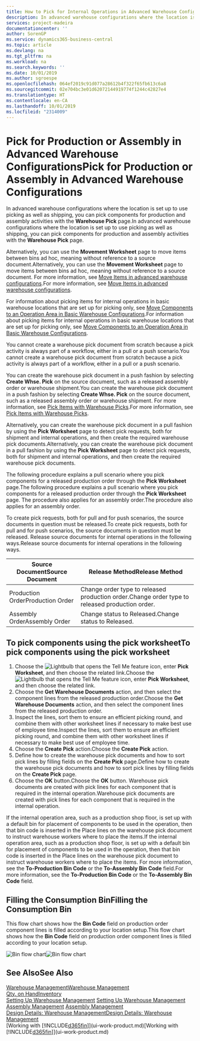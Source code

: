 ```yaml
---
title: How to Pick for Internal Operations in Advanced Warehouse Configurations | Microsoft Docs
description: In advanced warehouse configurations where the location is set up to use picking as well as shipping, you can pick components for production and assembly activities with the **Warehouse Pick** page.
services: project-madeira
documentationcenter: ''
author: SorenGP
ms.service: dynamics365-business-central
ms.topic: article
ms.devlang: na
ms.tgt_pltfrm: na
ms.workload: na
ms.search.keywords: ''
ms.date: 10/01/2019
ms.author: sgroespe
ms.openlocfilehash: 064ef2019c91d077a28612b4f322f65fb613c6a8
ms.sourcegitcommit: 02e704bc3e01d62072144919774f1244c42827e4
ms.translationtype: HT
ms.contentlocale: en-CA
ms.lasthandoff: 10/01/2019
ms.locfileid: "2314009"
---
```

# <a name="pick-for-production-or-assembly-in-advanced-warehouse-configurations"></a><span data-ttu-id="194a5-103">Pick for Production or Assembly in Advanced Warehouse Configurations</span><span class="sxs-lookup"><span data-stu-id="194a5-103">Pick for Production or Assembly in Advanced Warehouse Configurations</span></span>
<span data-ttu-id="194a5-104">In advanced warehouse configurations where the location is set up to use picking as well as shipping, you can pick components for production and assembly activities with the **Warehouse Pick** page.</span><span class="sxs-lookup"><span data-stu-id="194a5-104">In advanced warehouse configurations where the location is set up to use picking as well as shipping, you can pick components for production and assembly activities with the **Warehouse Pick** page.</span></span>  

<span data-ttu-id="194a5-105">Alternatively, you can use the **Movement Worksheet** page to move items between bins ad hoc, meaning without reference to a source document.</span><span class="sxs-lookup"><span data-stu-id="194a5-105">Alternatively, you can use the **Movement Worksheet** page to move items between bins ad hoc, meaning without reference to a source document.</span></span> <span data-ttu-id="194a5-106">For more information, see [Move Items in advanced warehouse configurations](warehouse-how-to-move-items-in-advanced-warehousing.md).</span><span class="sxs-lookup"><span data-stu-id="194a5-106">For more information, see [Move Items in advanced warehouse configurations](warehouse-how-to-move-items-in-advanced-warehousing.md).</span></span>  

<span data-ttu-id="194a5-107">For information about picking items for internal operations in basic warehouse locations that are set up for picking only, see [Move Components to an Operation Area in Basic Warehouse Configurations](warehouse-how-to-move-components-to-an-operation-area-in-basic-warehousing.md).</span><span class="sxs-lookup"><span data-stu-id="194a5-107">For information about picking items for internal operations in basic warehouse locations that are set up for picking only, see [Move Components to an Operation Area in Basic Warehouse Configurations](warehouse-how-to-move-components-to-an-operation-area-in-basic-warehousing.md).</span></span>  

<span data-ttu-id="194a5-108">You cannot create a warehouse pick document from scratch because a pick activity is always part of a workflow, either in a pull or a push scenario.</span><span class="sxs-lookup"><span data-stu-id="194a5-108">You cannot create a warehouse pick document from scratch because a pick activity is always part of a workflow, either in a pull or a push scenario.</span></span>  

<span data-ttu-id="194a5-109">You can create the warehouse pick document in a push fashion by selecting **Create Whse. Pick** on the source document, such as a released assembly order or warehouse shipment.</span><span class="sxs-lookup"><span data-stu-id="194a5-109">You can create the warehouse pick document in a push fashion by selecting **Create Whse. Pick** on the source document, such as a released assembly order or warehouse shipment.</span></span> <span data-ttu-id="194a5-110">For more information, see [Pick Items with Warehouse Picks](warehouse-how-to-pick-items-for-warehouse-shipment.md).</span><span class="sxs-lookup"><span data-stu-id="194a5-110">For more information, see [Pick Items with Warehouse Picks](warehouse-how-to-pick-items-for-warehouse-shipment.md).</span></span>  

<span data-ttu-id="194a5-111">Alternatively, you can create the warehouse pick document in a pull fashion by using the **Pick Worksheet** page to detect pick requests, both for shipment and internal operations, and then create the required warehouse pick documents.</span><span class="sxs-lookup"><span data-stu-id="194a5-111">Alternatively, you can create the warehouse pick document in a pull fashion by using the **Pick Worksheet** page to detect pick requests, both for shipment and internal operations, and then create the required warehouse pick documents.</span></span>  

<span data-ttu-id="194a5-112">The following procedure explains a pull scenario where you pick components for a released production order through the **Pick Worksheet** page.</span><span class="sxs-lookup"><span data-stu-id="194a5-112">The following procedure explains a pull scenario where you pick components for a released production order through the **Pick Worksheet** page.</span></span> <span data-ttu-id="194a5-113">The procedure also applies for an assembly order.</span><span class="sxs-lookup"><span data-stu-id="194a5-113">The procedure also applies for an assembly order.</span></span>  

<span data-ttu-id="194a5-114">To create pick requests, both for pull and for push scenarios, the source documents in question must be released.</span><span class="sxs-lookup"><span data-stu-id="194a5-114">To create pick requests, both for pull and for push scenarios, the source documents in question must be released.</span></span> <span data-ttu-id="194a5-115">Release source documents for internal operations in the following ways.</span><span class="sxs-lookup"><span data-stu-id="194a5-115">Release source documents for internal operations in the following ways.</span></span>  

|<span data-ttu-id="194a5-116">Source Document</span><span class="sxs-lookup"><span data-stu-id="194a5-116">Source Document</span></span>|<span data-ttu-id="194a5-117">Release Method</span><span class="sxs-lookup"><span data-stu-id="194a5-117">Release Method</span></span>|  
|---------------------|--------------------|  
|<span data-ttu-id="194a5-118">Production Order</span><span class="sxs-lookup"><span data-stu-id="194a5-118">Production Order</span></span>|<span data-ttu-id="194a5-119">Change order type to released production order.</span><span class="sxs-lookup"><span data-stu-id="194a5-119">Change order type to released production order.</span></span>|  
|<span data-ttu-id="194a5-120">Assembly Order</span><span class="sxs-lookup"><span data-stu-id="194a5-120">Assembly Order</span></span>|<span data-ttu-id="194a5-121">Change status to Released.</span><span class="sxs-lookup"><span data-stu-id="194a5-121">Change status to Released.</span></span>|  

## <a name="to-pick-components-using-the-pick-worksheet"></a><span data-ttu-id="194a5-122">To pick components using the pick worksheet</span><span class="sxs-lookup"><span data-stu-id="194a5-122">To pick components using the pick worksheet</span></span>  
1.  <span data-ttu-id="194a5-123">Choose the ![Lightbulb that opens the Tell Me feature](media/ui-search/search_small.png "Tell me what you want to do") icon, enter **Pick Worksheet**, and then choose the related link.</span><span class="sxs-lookup"><span data-stu-id="194a5-123">Choose the ![Lightbulb that opens the Tell Me feature](media/ui-search/search_small.png "Tell me what you want to do") icon, enter **Pick Worksheet**, and then choose the related link.</span></span>  
2.  <span data-ttu-id="194a5-124">Choose the **Get Warehouse Documents** action, and then select the component lines from the released production order.</span><span class="sxs-lookup"><span data-stu-id="194a5-124">Choose the **Get Warehouse Documents** action, and then select the component lines from the released production order.</span></span>  
3.  <span data-ttu-id="194a5-125">Inspect the lines, sort them to ensure an efficient picking round, and combine them with other worksheet lines if necessary to make best use of employee time.</span><span class="sxs-lookup"><span data-stu-id="194a5-125">Inspect the lines, sort them to ensure an efficient picking round, and combine them with other worksheet lines if necessary to make best use of employee time.</span></span>  
4.  <span data-ttu-id="194a5-126">Choose the **Create Pick** action.</span><span class="sxs-lookup"><span data-stu-id="194a5-126">Choose the **Create Pick** action.</span></span>  
5.  <span data-ttu-id="194a5-127">Define how to create the warehouse pick documents and how to sort pick lines by filling fields on the **Create Pick** page.</span><span class="sxs-lookup"><span data-stu-id="194a5-127">Define how to create the warehouse pick documents and how to sort pick lines by filling fields on the **Create Pick** page.</span></span>  
6.  <span data-ttu-id="194a5-128">Choose the **OK** button.</span><span class="sxs-lookup"><span data-stu-id="194a5-128">Choose the **OK** button.</span></span> <span data-ttu-id="194a5-129">Warehouse pick documents are created with pick lines for each component that is required in the internal operation.</span><span class="sxs-lookup"><span data-stu-id="194a5-129">Warehouse pick documents are created with pick lines for each component that is required in the internal operation.</span></span>  

<span data-ttu-id="194a5-130">If the internal operation area, such as a production shop floor, is set up with a default bin for placement of components to be used in the operation, then that bin code is inserted in the Place lines on the warehouse pick document to instruct warehouse workers where to place the items.</span><span class="sxs-lookup"><span data-stu-id="194a5-130">If the internal operation area, such as a production shop floor, is set up with a default bin for placement of components to be used in the operation, then that bin code is inserted in the Place lines on the warehouse pick document to instruct warehouse workers where to place the items.</span></span> <span data-ttu-id="194a5-131">For more information, see the **To-Production Bin Code** or the **To-Assembly Bin Code** field.</span><span class="sxs-lookup"><span data-stu-id="194a5-131">For more information, see the **To-Production Bin Code** or the **To-Assembly Bin Code** field.</span></span>

## <a name="filling-the-consumption-bin"></a><span data-ttu-id="194a5-132">Filling the Consumption Bin</span><span class="sxs-lookup"><span data-stu-id="194a5-132">Filling the Consumption Bin</span></span>
<span data-ttu-id="194a5-133">This flow chart shows how the **Bin Code** field on production order component lines is filled according to your location setup.</span><span class="sxs-lookup"><span data-stu-id="194a5-133">This flow chart shows how the **Bin Code** field on production order component lines is filled according to your location setup.</span></span>

<span data-ttu-id="194a5-134">![Bin flow chart](media/binflow.png "BinFlow")</span><span class="sxs-lookup"><span data-stu-id="194a5-134">![Bin flow chart](media/binflow.png "BinFlow")</span></span>  

## <a name="see-also"></a><span data-ttu-id="194a5-135">See Also</span><span class="sxs-lookup"><span data-stu-id="194a5-135">See Also</span></span>
[<span data-ttu-id="194a5-136">Warehouse Management</span><span class="sxs-lookup"><span data-stu-id="194a5-136">Warehouse Management</span></span>](warehouse-manage-warehouse.md)  
[<span data-ttu-id="194a5-137">Qty. on Hand</span><span class="sxs-lookup"><span data-stu-id="194a5-137">Inventory</span></span>](inventory-manage-inventory.md)  
<span data-ttu-id="194a5-138">[Setting Up Warehouse Management](warehouse-setup-warehouse.md)   </span><span class="sxs-lookup"><span data-stu-id="194a5-138">[Setting Up Warehouse Management](warehouse-setup-warehouse.md)   </span></span>  
<span data-ttu-id="194a5-139">[Assembly Management](assembly-assemble-items.md)  </span><span class="sxs-lookup"><span data-stu-id="194a5-139">[Assembly Management](assembly-assemble-items.md)  </span></span>  
[<span data-ttu-id="194a5-140">Design Details: Warehouse Management</span><span class="sxs-lookup"><span data-stu-id="194a5-140">Design Details: Warehouse Management</span></span>](design-details-warehouse-management.md)  
<span data-ttu-id="194a5-141">[Working with [!INCLUDE[d365fin](includes/d365fin_md.md)]](ui-work-product.md)</span><span class="sxs-lookup"><span data-stu-id="194a5-141">[Working with [!INCLUDE[d365fin](includes/d365fin_md.md)]](ui-work-product.md)</span></span>
